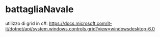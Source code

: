 # battagliaNavale


utilizzo di grid in c#:
https://docs.microsoft.com/it-it/dotnet/api/system.windows.controls.grid?view=windowsdesktop-6.0
